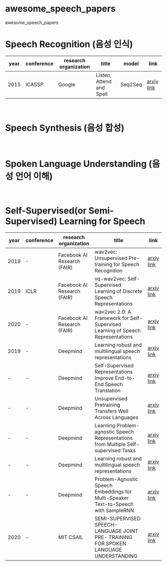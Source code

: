 # awesome_speech_papers
awesome_speech_papers


# Speech Recognition (음성 인식) 
|year|conference|research organization|title|model|link|
|--|--|--|------|---|--|
|2015|ICASSP|Google|Listen, Attend and Spell|Seq2Seq|[arxiv link](https://arxiv.org/pdf/1508.01211)|
 
<br>
 
# Speech Synthesis (음성 합성)

<br>

# Spoken Language Understanding (음성 언어 이해)

<br>

# Self-Supervised(or Semi-Supervised) Learning for Speech 
|year|conference|research organization|title|link|
|--|--|--|------|--|
|2019|-|Facebook AI Research (FAIR)|wav2vec: Unsupervised Pre-training for Speech Recognition|[arxiv link](https://arxiv.org/pdf/1904.05862)|
|2019|ICLR|Facebook AI Research (FAIR)|vq-wav2vec: Self-Supervised Learning of Discrete Speech Representations|[arxiv link](https://arxiv.org/pdf/1910.05453)|
|2020|-|Facebook AI Research (FAIR)|wav2vec 2.0: A Framework for Self-Supervised Learning of Speech Representations|[arxiv link](https://arxiv.org/pdf/2006.11477)|
|2019|-|Deepmind|Learning robust and multilingual speech representations|[arxiv link](https://arxiv.org/pdf/2001.11128)|
|-|-|Deepmind|Self-Supervised Representations Improve End-to-End Speech Translation|[arxiv link](https://arxiv.org/pdf/1508.01211)|
|-|-|Deepmind|Unsupervised Pretraining Transfers Well Across Languages|[arxiv link](https://arxiv.org/pdf/1508.01211)|
|-|-|Deepmind|Learning Problem-agnostic Speech Representations from Multiple Self-supervised Tasks|[arxiv link](https://arxiv.org/pdf/1508.01211)|
|-|-|Deepmind|Learning robust and multilingual speech representations|[arxiv link](https://arxiv.org/pdf/1508.01211)|
|-|-|Deepmind|Problem-Agnostic Speech Embeddings for Multi-Speaker Text-to-Speech with SampleRNN|[arxiv link](https://arxiv.org/pdf/1508.01211)|
|2020|-|MIT CSAIL|SEMI-SUPERVISED SPEECH-LANGUAGE JOINT PRE- TRAINING FOR SPOKEN LANGUAGE UNDERSTANDING|[arxiv link](https://arxiv.org/pdf/2010.02295)|
